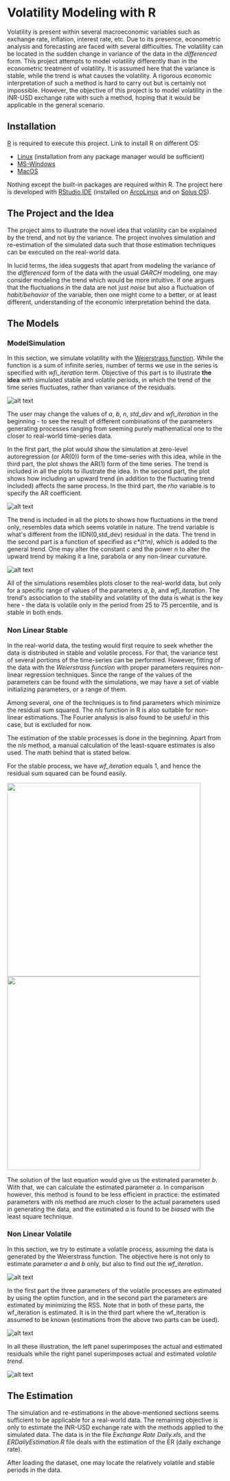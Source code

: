 # Volatility Modeling with R

Volatility is present within several macroeconomic variables such as exchange rate, inflation, interest rate, etc. Due to its presence, econometric analysis and forecasting are faced with several difficulties. The volatility can be located in the sudden change in variance of the data in the _differenced_ form. This project attempts to model volatility differently than in the econometric treatment of volatility. It is assumed here that the variance is stable, while the trend is what causes the volatility. A rigorous economic interpretation of such a method is hard to carry out but is certainly not impossible. However, the objective of this project is to model volatility in the INR-USD exchange rate with such a method, hoping that it would be applicable in the general scenario.

## Installation

[R](https://www.r-project.org/) is required to execute this project. Link to install R on different OS:

  * [Linux](https://cran.r-project.org/bin/linux/ "link to install R") (installation from any package manager would be sufficient)
  * [MS-Windows](https://cran.r-project.org/bin/windows/base/ "link to install R")
  * [MacOS](https://cran.r-project.org/bin/macosx/ "link to install R")

Nothing except the built-in packages are required within R. The project here is developed with [RStudio IDE](https://www.rstudio.com/products/rstudio/download/#download "Download RStudio") (installed on [ArcoLinux](https://arcolinux.com/) and on [Solus OS](https://getsol.us/home/)).

## The Project and the Idea

The project aims to illustrate the novel idea that volatility can be explained by the trend, and not by the variance. The project involves simulation and re-estimation of the simulated data such that those estimation techniques can be executed on the real-world data.

In lucid terms, the idea suggests that apart from modeling the variance of the _differenced_ form of the data with the usual _GARCH_ modeling, one may consider modeling the trend which would be more intuitive. If one argues that the fluctuations in the data are not just _noise_ but also a fluctuation of _habit/behavior_ of the variable, then one might come to a better, or at least different, understanding of the economic interpretation behind the data.

## The Models

### ModelSimulation

In this section, we simulate volatility with the [Weierstrass function](https://en.wikipedia.org/wiki/Weierstrass_function). While the function is a sum of infinite series, number of terms we use in the series is specified with _wfi_iteration_ term. Objective of this part is to illustrate **the idea** with simulated stable and volatile periods, in which the trend of the time series fluctuates, rather than variance of the residuals.

![alt text](https://github.com/bosetridib/Volatility_Modelling/blob/main/images/ModelSimulation1.jpeg "Part 1")

The user may change the values of _a_, _b_, _n_, _std_dev_ and _wfi_iteration_ in the beginning - to see the result of different combinations of the parameters generating processes ranging from seeming purely mathematical one to the closer to real-world time-series data.

In the first part, the plot would show the simulation at zero-level autoregression (or AR(0)) form of the time-series with this idea, while in the third part, the plot shows the AR(1) form of the time series. The trend is included in all the plots to illustrate the idea. In the second part, the plot shows how including an upward trend (in addition to the fluctuating trend included) affects the same process. In the third part, the _rho_ variable is to specify the AR coefficient.

![alt text](https://github.com/bosetridib/Volatility_Modelling/blob/main/images/ModelSimulation2.jpeg "Part 2")

The trend is included in all the plots to shows how fluctuations in the trend only, resembles data which seems volatile in nature. The trend variable is what's different from the IIDN(0,std_dev) residual in the data. The trend in the second part is a function of specified as _c*(t^n)_, which is added to the general trend. One may alter the constant _c_ and the power _n_ to alter the upward trend by making it a line, parabola or any non-linear curvature.

![alt text](https://github.com/bosetridib/Volatility_Modelling/blob/main/images/ModelSimulation3.jpeg "Part 3")

All of the simulations resembles plots closer to the real-world data, but only for a specific range of values of the parameters _a_, _b_, and _wfi_iteration_. The trend's association to the stability and volatility of the data is what is the key here - the data is volatile only in the period from 25 to 75 percentile, and is stable in both ends.

### Non Linear Stable

In the real-world data, the testing would first require to seek whether the data is distributed in stable and volatile process. For that, the variance test of several portions of the time-series can be performed. However, fitting of the data with the _Weierstrass function_ with proper parameters requires non-linear regression techniques. Since the range of the values of the parameters can be found with the simulations, we may have a set of viable initializing parameters, or a range of them.

Among several, one of the techniques is to find parameters which minimize the residual sum squared. The _nls_ function in R is also suitable for non-linear estimations. The Fourier analysis is also found to be useful in this case, but is excluded for now.

The estimation of the stable processes is done in the beginning. Apart from the _nls_ method, a manual calculation of the least-square estimates is also used. The math behind that is stated below.

For the stable process, we have *wf_iteration* equals 1, and hence the residual sum squared can be found easily.

<img src="https://github.com/bosetridib/Volatility_Modelling/blob/main/images/NLSstableEstA.png" width=450/>

<img src="https://github.com/bosetridib/Volatility_Modelling/blob/main/images/NLSstableEstB.png" width=450/>

The solution of the last equation would give us the estimated parameter _b_. With that, we can calculate the estimated parameter _a_. In comparison however, this method is found to be less efficient in practice: the estimated parameters with _nls_ method are much closer to the actual parameters used in generating the data, and the estimated _a_ is found to be _biased_ with the least square technique.

### Non Linear Volatile

In this section, we try to estimate a volatile process, assuming the data is generated by the Weierstrass function. The objective here is not only to estimate parameter _a_ and _b_ only, but also to find out the _wf_iteration_.

![alt text](https://github.com/bosetridib/Volatility_Modelling/blob/main/images/NLSVolatile1.jpeg " NLS Volatile-1")

In the first part the three parameters of the volatile processes are estimated by using the optim function, and in the second part the parameters are estimated by minimizing the RSS. Note that in both of these parts, the wf_iteration is estimated. It is in the third part where the wf_iteration is assumed to be known (estimations from the above two parts can be used).

![alt text](https://github.com/bosetridib/Volatility_Modelling/blob/main/images/NLSVolatile2.jpeg " NLS Volatile-2")

In all these illustration, the left panel superimposes the actual and estimated residuals while the right panel superimposes actual and estimated _volatile trend_.

![alt text](https://github.com/bosetridib/Volatility_Modelling/blob/main/images/NLSVolatile3.jpeg " NLS Volatile-3")

## The Estimation

The simulation and re-estimations in the above-mentioned sections seems sufficient to be applicable for a real-world data. The remaining objective is only to estimate the INR-USD exchange rate with the methods applied to the simulated data. The data is in the file _Exchange Rate Daily.xls_, and the _ERDailyEstimation.R_ file deals with the estimation of the ER (daily exchange rate).

After loading the dataset, one may locate the relatively volatile and stable periods in the data.